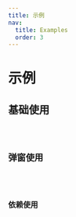 ```yaml
---
title: 示例
nav:
  title: Examples
  order: 3
---
```


# 示例

## 基础使用

<code src="../demo/demo1.tsx" />

## 弹窗使用

<code src="../demo/demo3.tsx" />

## 依赖使用

<code src="../demo/shouldUpdate.tsx" />
